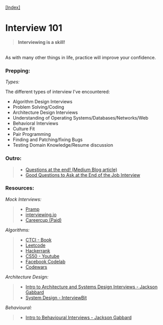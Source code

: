 [[Index]](https://github.com/anicksaha/algo-ds/blob/master/README.md)

# Interview 101

> __Interviewing is a skill!__
<br>
As with many other things in life, practice will improve your confidence.

### Prepping:

_Types:_

The different types of interview I've encountered:

- Algorithm Design Interviews
- Problem Solving/Coding
- Architecture Design Interviews
- Understanding of Operating Systems/Databases/Networks/Web
- Behavioral Interviews
- Culture Fit
- Pair Programming
- Finding and Patching/fixing Bugs
- Testing Domain Knowledge/Resume discussion

### Outro:
> - [Questions at the end! (Medium Blog article)](https://medium.freecodecamp.org/vital-questions-to-ask-an-interviewer-bonus-question-at-the-end-264bc2caff8d)
> - [Good Questions to Ask at the End of the Job Interview](https://biginterview.com/blog/2011/08/best-questions-to-ask-end-interview.html)

### Resources:

_Mock Interviews:_
> - [Pramp](https://www.pramp.com/)
> - [interviewing.io](https://interviewing.io/)
> - [Careercup (Paid)](https://careercup.com/interview)

 _Algorithms:_
> - [CTCI - Book](https://www.amazon.com/Cracking-Coding-Interview-Programming-Questions/dp/0984782850/ref=sr_1_1?s=books&ie=UTF8&qid=1506042558&sr=1-1&keywords=cracking+the+code+interview)
> - [Leetcode](http://leetcode.com/)
> - [Hackerrank](https://www.hackerrank.com/)
> - [CS50 - Youtube](https://www.youtube.com/user/cs50tv)
> - [Facebook Codelab](https://codelab.interviewbit.com/)
> - [Codewars](https://www.codewars.com/)

_Architecture Design:_
> - [Intro to Architecture and Systems Design Interviews - Jackson Gabbard](https://www.youtube.com/watch?v=ZgdS0EUmn70)
> - [System Design - InterviewBit](https://www.interviewbit.com/courses/system-design/)

_Behavioural:_
> - [Intro to Behavioural Interviews - Jackson Gabbard](https://www.youtube.com/watch?v=PJKYqLP6MRE)




